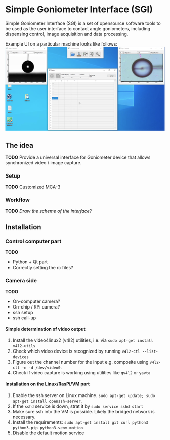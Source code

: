 # Simple Goniometer Interface (SGI)

Simple Goniometer Interface (SGI) is a set of opensource software tools to be
used as the user interface to contact angle goniometers, including
dispensing control, image acquisition and data processing.

Example UI on a particular machine looks like follows:
![Main UI](img/main-ui.png "Example UI of SGI")

## The idea
**TODO** Provide a universal interface for Goniometer device that allows synchronized video / image capture.
### Setup
**TODO** Customized MCA-3
### Workflow
**TODO** *Draw the scheme of the interface*?

## Installation
### Control computer part
**TODO** 
- Python + Qt part
- Correctly setting the rc files?
### Camera side
**TODO** 
- On-computer camera?
- On-chip / RPi camera?
- ssh setup
- ssh call-up
#### Simple determination of video output 
1. Install the video4linux2 (v4l2) utilities, i.e. via `sudo apt-get install v4l2-utils`
2. Check which video device is recognized by running `v4l2-ctl --list-devices`
3. Figure out the channel number for the input e.g. composite using
   `v4l2-ctl -n -d /dev/video0`. 
4. Check if video capture is working using utilities like `qv4l2` or `yavta`

#### Installation on the Linux/RasPi/VM part
1. Enable the ssh server on Linux machine. `sudo apt-get update; sudo apt-get install openssh-server`. 
2. If the `sshd` service is down, strat it by `sudo service sshd start`
3. Make sure ssh into the VM is possible. Likely the bridged network is necessary.
4. Install the requirements: `sudo apt-get install git curl python3 python3-pip python3-venv motion`
5. Disable the default motion service 
